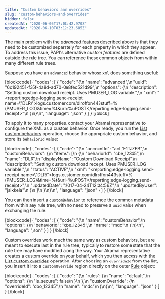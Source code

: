 ```yaml
---
title: "Custom behaviors and overrides"
slug: "custom-behaviors-and-overrides"
hidden: false
createdAt: "2020-06-05T17:08:42.970Z"
updatedAt: "2020-06-10T03:12:23.685Z"
---
```

The main problem with the [_advanced_ features](#advancedfeatures) described above is that they need to be customized separately for each property in which they appear. To address this issue, PAPI's alternative _custom features_ are defined outside the rule tree. You can reference these common objects from within many different rule trees.

Suppose you have an `advanced` behavior whose `xml` does something useful:

[block:code]
{
  "codes": [
    {
      "code": "{\n  \"name\": \"advanced\",\n  \"uuid\": \"6c192451-f35f-4a8d-ad70-0e8fec521d99\",\n  \"options\": {\n    \"description\": \"Setting custom download receipt. Uses PMUSER_LOG variable.\",\n    \"xml\": \"<reporting:edge-logging.send-receipt name=\\\"DLR\\\"><hostname>logs.customer.com</hostname><url>/dlr</url><allow-cacheh>off</allow-cacheh><status>on</status><port>443</port><format>stuff=%(PMUSER_LOG)&amp;time=%t&amp;url=%u</format><method>POST</method></reporting:edge-logging.send-receipt>\"\n  }\n}\n",
      "language": "json"
    }
  ]
}
[/block]

To apply it to many properties, contact your Akamai representative to configure the XML as a custom behavior. Once ready, you run the [List custom behaviors](#getcustombehaviors) operation, choose the appropriate custom behavior, and store its `behaviorId` value:

[block:code]
{
  "codes": [
    {
      "code": "{\n    \"accountId\": \"act_1-1TJZFB\",\n    \"customBehaviors\": {\n        \"items\": [\n            {\n                \"behaviorId\": \"cbe_12345\",\n                \"name\": \"DLR\",\n                \"displayName\": \"Custom Download Receipt\",\n                \"description\": \"Setting custom download receipt. Uses PMUSER_LOG variable.\",\n                \"status\": \"ACTIVE\",\n                \"xml\": \"<reporting:edge-logging.send-receipt name=\\\"DLR\\\"><hostname>logs.customer.com</hostname><url>/dlr</url><allow-cacheh>off</allow-cacheh><status>on</status><port>443</port><format>stuff=%(PMUSER_LOG)&amp;time=%t&amp;url=%u</format><method>POST</method></reporting:edge-logging.send-receipt>\",\n                \"updatedDate\": \"2017-04-24T12:34:56Z\",\n                \"updatedByUser\": \"jsikkela\"\n            }\n        ]\n    }\n}\n",
      "language": "json"
    }
  ]
}
[/block]

You can then insert a [`customBehavior`](https://learn.akamai.com/en-us/api/core_features/property_manager/vlatest.html#custombehavior) to reference the common metadata from within any rule tree, with no need to preserve a `uuid` value when exchanging the rule:

[block:code]
{
  "codes": [
    {
      "code": "{\n    \"name\": \"customBehavior\",\n    \"options\": {\n        \"behaviorId\": \"cbe_12345\",\n        \"name\": \"mdc\"\n    }\n}\n",
      "language": "json"
    }
  ]
}
[/block]

Custom overrides work much the same way as custom behaviors, but are meant to execute last in the rule tree, typically to restore some state that the rule tree may have modified along the way. Your Akamai representative creates a custom override on your behalf, which you then access with the [List custom overrides](#getcustomoverrides) operation. After choosing an `overrideId` from the list, you insert it into a `customOverride` region directly on the outer [Rule](#rule) object:

[block:code]
{
  "codes": [
    {
      "code": "{\n    \"rules\": {\n        \"name\": \"default\",\n        \"options\": {\n            \"is_secure\": false\n        }\n    },\n    \"customOverride\": {\n        \"overrideId\": \"cbo_12345\",\n        \"name\": \"mdc\"\n    }\n}\n",
      "language": "json"
    }
  ]
}
[/block]